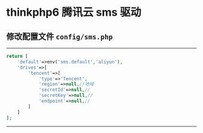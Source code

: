 # thinkphp6 腾讯云 sms 驱动
## 修改配置文件 `config/sms.php`

---
```php
return [
    'default'=>env('sms.default','aliyun'),
    'drives'=>[
        'tencent'=>[
            'type'=>'Tencent',
            'region'=>null,//地域
            'secretId'=>null,//
            'secretKey'=>null,//
            'endpoint'=>null,//
        ]
    ]
];
 ```
---
